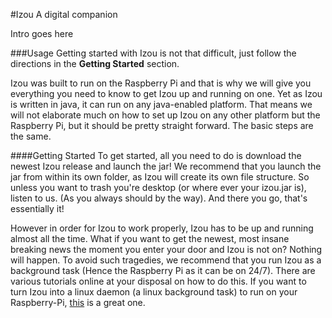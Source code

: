 #Izou
A digital companion

Intro goes here

###Usage
Getting started with Izou is not that difficult, just follow the directions in the **Getting Started** section. 

Izou was built to run on the Raspberry Pi and that is why we will give you everything you need to know to get Izou up and running on one. Yet as Izou is written in java, it can run on any java-enabled platform. That means we will not elaborate much on how to set up Izou on any other platform but the Raspberry Pi, but it should be pretty straight forward. The basic steps are the same. 

####Getting Started
To get started, all you need to do is download the newest Izou release and launch the jar! We recommend that you launch the jar from within its own folder, as Izou will create its own file structure. So unless you want to trash you're desktop (or where ever your izou.jar is), listen to us. (As you always should by the way). And there you go, that's essentially it! 

However in order for Izou to work properly, Izou has to be up and running almost all the time. What if you want to get the newest, most insane breaking news the moment you enter your door and Izou is not on? Nothing will happen. To avoid such tragedies, we recommend that you run Izou as a background task (Hence the Raspberry Pi as it can be on 24/7). There are various tutorials online at your disposal on how to do this. If you want to turn Izou into a linux daemon (a linux background task) to run on your Raspberry-Pi, [this](http://raspberrypi.stackexchange.com/questions/13034/executing-a-jar-file-when-raspberry-boots-up) is a great one. 


